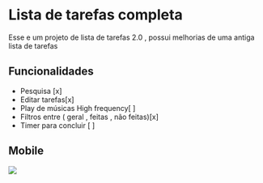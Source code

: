 
# Lista de tarefas completa

Esse e um projeto de lista de tarefas 2.0 , possui melhorias de uma antiga lista de tarefas 
## Funcionalidades 

- Pesquisa [x]
- Editar tarefas[x]
-  Play de músicas High frequency[ ]
- Filtros entre ( geral , feitas , não feitas)[x]
- Timer para concluir [ ]


## Mobile 
<img src="css/Todolist.gif">

